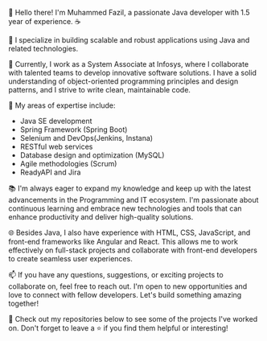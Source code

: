 👋 Hello there! I'm Muhammed Fazil, a passionate Java developer with 1.5 year of experience. ☕️

🚀 I specialize in building scalable and robust applications using Java and related technologies.

💼 Currently, I work as a System Associate at Infosys, where I collaborate with talented teams to develop innovative software solutions. I have a solid understanding of object-oriented programming principles and design patterns, and I strive to write clean, maintainable code.

🌟 My areas of expertise include:
   - Java SE development
   - Spring Framework (Spring Boot)
   - Selenium and DevOps(Jenkins, Instana)
   - RESTful web services
   - Database design and optimization (MySQL)
   - Agile methodologies (Scrum)
   - ReadyAPI and Jira

📚 I'm always eager to expand my knowledge and keep up with the latest advancements in the Programming and IT ecosystem. I'm passionate about continuous learning and embrace new technologies and tools that can enhance productivity and deliver high-quality solutions.

🌐 Besides Java, I also have experience with HTML, CSS, JavaScript, and front-end frameworks like Angular and React. This allows me to work effectively on full-stack projects and collaborate with front-end developers to create seamless user experiences.

📫 If you have any questions, suggestions, or exciting projects to collaborate on, feel free to reach out. I'm open to new opportunities and love to connect with fellow developers. Let's build something amazing together!

🌟 Check out my repositories below to see some of the projects I've worked on. Don't forget to leave a ⭐️ if you find them helpful or interesting!
